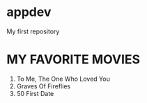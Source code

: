 # appdev
My first repository
# MY FAVORITE MOVIES #
1. To Me, The One Who Loved You
2. Graves Of Fireflies
3. 50 First Date

